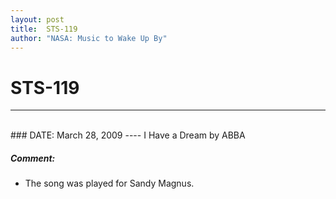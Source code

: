 ```yaml
---
layout: post
title:  STS-119
author: "NASA: Music to Wake Up By"
---
```


# STS-119
----
<br/>
### DATE: March 28, 2009
----
I Have a Dream by ABBA

##### Comment:
* The song was played for Sandy Magnus.
